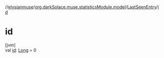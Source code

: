 //[elysianmuse](../../../index.md)/[org.darkSolace.muse.statisticsModule.model](../index.md)/[LastSeenEntry](index.md)/[id](id.md)

# id

[jvm]\
val [id](id.md): [Long](https://kotlinlang.org/api/latest/jvm/stdlib/kotlin/-long/index.html) = 0
